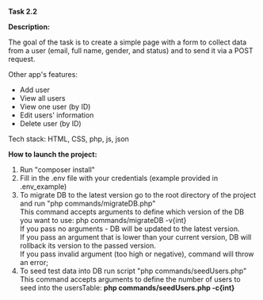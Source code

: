 <b>Task 2.2</b>

<b>Description:</b>

The goal of the task is to create a simple page with a form to collect data from a user
(email, full name, gender, and status) and to send it via a POST request.

Other app's features:
- Add user
- View all users
- View one user (by ID)
- Edit users' information
- Delete user (by ID)

Tech stack:
HTML, CSS, php, js, json

<b>How to launch the project:</b>

1) Run "composer install"
2) Fill in the .env file with your credentials (example provided in .env_example)
3) To migrate DB to the latest version go to the root directory of the project and run "php commands/migrateDB.php"
        <div>This command accepts arguments to define which version of the DB you want to use: php commands/migrateDB -v{int}
        <div>If you pass no arguments - DB will be updated to the latest version.
        <div>If you pass an argument that is lower than your current version, DB will rollback its version to the passed version.
        <div>If you pass invalid argument (too high or negative), command will throw an error;
4) To seed test data into DB run script "php commands/seedUsers.php"
        <div>This command accepts arguments to define the number of users to seed into the usersTable: <b>php commands/seedUsers.php -c{int}</b>
